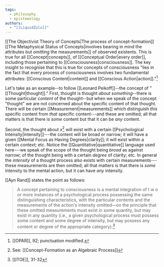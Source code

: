 ```yaml
---
tags:
  - philosophy
  - epistemology
authors:
  - "[[LiquidZulu]]"
---
```

[[The Objectivist Theory of Concepts|The process of concept-formation]] [[The Metaphysical Status of Concepts|involves bearing in mind the attributes but omitting the measurements]] of observed existents. This is true for all [[Concept|concepts]], of [[Conceptual Order|every order]], including those pertaining to [[Consciousness|consciousness]]. The key insight to recognise that this is true for concepts of consciousness "lies in the fact that every process of consciousness involves two fundamental attributes: [[Conscious Content|content]] and [[Conscious Action|action]]."[^1]

Let's take as an example--to follow [[Leonard Peikoff]]--the concept of "[[Thought|thought]]." First, thought is thought *about something*--there is some particular *content* of the thought--but when we speak of the concept "thought" we are not concerned about the specific content of that thought. There will be certain [[Measurement|measurements]] which distinguish *this* specific content from *that* specific content---and these are omitted; all that matters is that there is *some* content but that it can be *any* content.

Second, the thought about $x$[^2] will exist with a certain [[Psychological Intensity|intensity]]---the content will be broad or narrow; it will have a given [[Mental Focus as Having Degrees|clarity]]; it will exist within a certain context; etc. Notice the [[Quantitative|quantitative]] language used here---we speak of the scope of the thought being *broad* as against *narrow*; of the thought being with a certain *degree* of clarity; etc. In general the *intensity* of a thought process also exists with certain measurements---these measurements are then omitted; all that matters is that there is *some* intensity to the mental action, but it can have *any* intensity.

[[Ayn Rand]] states the point as follows:

>A concept pertaining to consciousness is a mental integration of t w o or more instances of a psychological process possessing the same distinguishing characteristics, with the particular contents and the measurements of the action's intensity omitted—on the principle that these omitted measurements must exist in some quantity, but may exist in any quantity (i.e., a given psychological process must possess some content and some degree of intensity, but may possess any content or degree of the appropriate category).[^3]

[^1]: [[OPAR]], 92; punctuation modified.
[^2]: See: [[Concept-Formation as an Algebraic Process]]
[^3]: [[ITOE]], 31-32